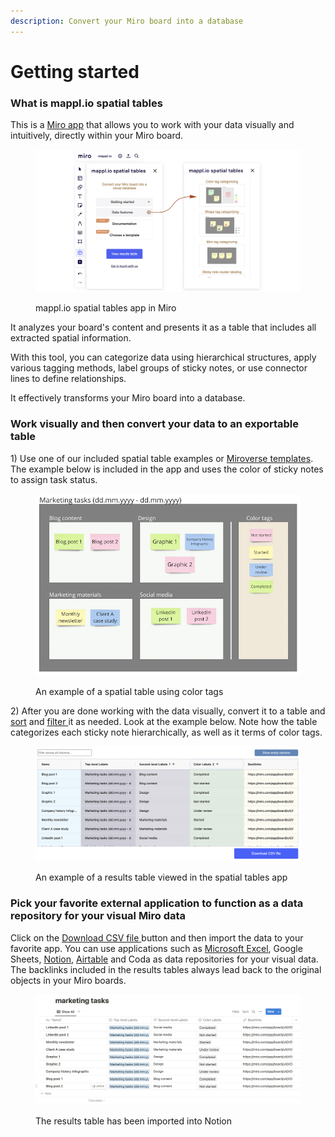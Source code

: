 ```yaml
---
description: Convert your Miro board into a database
---
```


# Getting started

### What is mappl.io spatial tables

This is a [Miro app](https://miro.com/marketplace/spatial-tables/) that allows you to work with your data visually and intuitively, directly within your Miro board.

<figure><img src=".gitbook/assets/GettingStarted_01.png" alt=""><figcaption><p>mappl.io spatial tables app in Miro</p></figcaption></figure>

It analyzes your board's content and presents it as a table that includes all extracted spatial information.

With this tool, you can categorize data using hierarchical structures, apply various tagging methods, label groups of sticky notes, or use connector lines to define relationships.

It effectively transforms your Miro board into a database.

### **Work visually and then convert your data to an exportable table**

1\) Use one of our included spatial table examples or [Miroverse templates](https://miro.com/miroverse/search/?term=mappl.io). The example below is included in the app and uses the color of sticky notes to assign task status.

<figure><img src=".gitbook/assets/GettingStarted_SpatialTables_01 (1).png" alt=""><figcaption><p>An example of a spatial table using color tags</p></figcaption></figure>

2\) After you are done working with the data visually, convert it to a table and [sort](results-tables/sort.md) and [filter ](results-tables/filter.md)it as needed. Look at the example below. Note how the table categorizes each sticky note hierarchically, as well as it terms of color tags.

<figure><img src=".gitbook/assets/GettingStarted_ (1).png" alt=""><figcaption><p>An example of a results table viewed in the spatial tables app</p></figcaption></figure>

### Pick your favorite external application to function as a data repository for your visual Miro data

Click on the [Download CSV file ](export/csv-export.md)button and then import the data to your favorite app. You can use applications such as [Microsoft Excel](export/export-to-excel.md), Google Sheets, [Notion](export/export-to-notion.md), [Airtable](export/export-to-airtable.md) and Coda as data repositories for your visual data. The backlinks included in the results tables always lead back to the original objects in your Miro boards.

<figure><img src=".gitbook/assets/Export_Notion_01.png" alt=""><figcaption><p>The results table has been imported into Notion</p></figcaption></figure>
